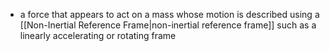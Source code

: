 - a force that appears to act on a mass whose motion is described using a [[Non-Inertial Reference Frame|non-inertial reference frame]] such as a linearly accelerating or rotating frame